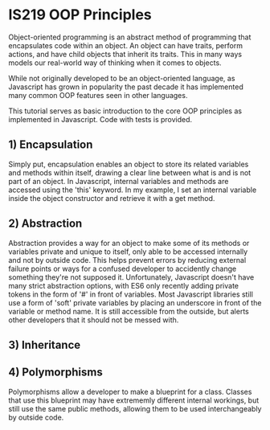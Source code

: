 # IS219 OOP Principles
Object-oriented programming is an abstract method of programming that encapsulates code within an object. An object can have traits, perform actions, and have child objects that inherit its traits. This in many ways models our real-world way of thinking when it comes to objects.

While not originally developed to be an object-oriented language, as Javascript has grown in popularity the past decade it has implemented many common OOP features seen in other languages.

This tutorial serves as basic introduction to the core OOP principles as implemented in Javascript. Code with tests is provided.

## 1) Encapsulation

Simply put, encapsulation enables an object to store its related variables and methods within itself, drawing a clear line between what is and is not part of an object. In Javascript, internal variables and methods are accessed using the 'this' keyword. In my example, I set an internal variable inside the object constructor and retrieve it with a get method.

## 2) Abstraction

Abstraction provides a way for an object to make some of its methods or variables private and unique to itself, only able to be accessed internally and not by outside code. This helps prevent errors by reducing external failure points or ways for a confused developer to accidently change something they're not supposed it. Unfortunately, Javascript doesn't have many strict abstraction options, with ES6 only recently adding private tokens in the form of '#' in front of variables. Most Javascript libraries still use a form of 'soft' private variables by placing an underscore in front of the variable or method name. It is still accessible from the outside, but alerts other developers that it should not be messed with.

## 3) Inheritance

## 4) Polymorphisms

Polymorphisms allow a developer to make a blueprint for a class. Classes that use this blueprint may have extrememly different internal workings, but still use the same public methods, allowing them to be used interchangeably by outside code.
